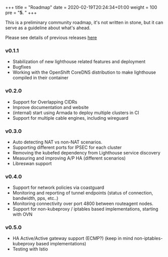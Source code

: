 +++
title = "Roadmap"
date = 2020-02-19T20:24:34+01:00
weight = 100
pre = "<b>5. </b>"
+++

This is a preliminary community roadmap, it's not written in stone, but it can serve
as a guideline about what's ahead.

Please see details of previous releases [here](../releases)

### v0.1.1

* Stabilization of new lighthouse related features and deployment
* Bugfixes
* Working with the OpenShift CoreDNS distribution to make lighthouse compiled in their container

### v0.2.0

* Support for Overlapping CIDRs
* Improve documentation and website
* (internal) start using Armada to deploy multiple clusters in CI
* Support for multiple cable engines, including wireguard

### v0.3.0

* Auto detecting NAT vs non-NAT scenarios.
* Supporting different ports for IPSEC for each cluster
* Removing the kubefed dependency from Lighthouse service discovery
* Measuring and improving A/P HA (different scenarios)
* Libreswan support

### v0.4.0 

* Support for network policies via coastguard
* Monitoring and reporting of tunnel endpoints (status of connection, bandwidth, pps, etc..)
* Monitoring connectivity over port 4800 between routeagent nodes.
* Support for non-kubeproxy / iptables based implementations, starting with OVN

### v0.5.0
* HA Active/Active gateway support (ECMP?) (keep in mind non-iptables-kubeproxy based implementations)
* Testing with Istio
